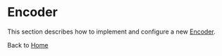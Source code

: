 # Encoder

This section describes how to implement and configure a new [Encoder](../blob/develop/src/main/java/org/n52/iceland/coding/encode/Encoder.java).

Back to [Home](Home.md)